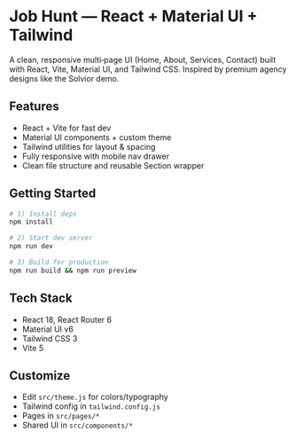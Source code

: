 # Job Hunt — React + Material UI + Tailwind

A clean, responsive multi‑page UI (Home, About, Services, Contact) built with React, Vite, Material UI, and Tailwind CSS. Inspired by premium agency designs like the Solvior demo.

## Features
- React + Vite for fast dev
- Material UI components + custom theme
- Tailwind utilities for layout & spacing
- Fully responsive with mobile nav drawer
- Clean file structure and reusable Section wrapper

## Getting Started

```bash
# 1) Install deps
npm install

# 2) Start dev server
npm run dev

# 3) Build for production
npm run build && npm run preview
```

## Tech Stack
- React 18, React Router 6
- Material UI v6
- Tailwind CSS 3
- Vite 5

## Customize
- Edit `src/theme.js` for colors/typography
- Tailwind config in `tailwind.config.js`
- Pages in `src/pages/*`
- Shared UI in `src/components/*`
